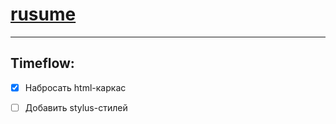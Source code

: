 
# [rusume](http://alivedd.github.io/alivedd/)

---



## Timeflow:

- [x] Набросать html-каркас

- [ ] Добавить stylus-стилей